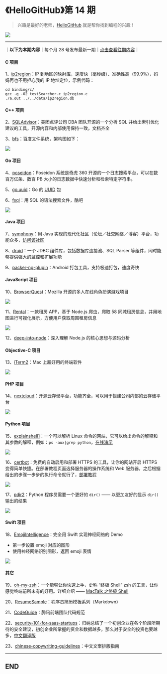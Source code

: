 # 《HelloGitHub》第 14 期
>兴趣是最好的老师，<a target="\_blank" href="https://hellogithub.com">HelloGitHub</a> 就是帮你找到编程的兴趣！

![](/volume01/img/hello-github.jpg)

---
｜**以下为本期内容**｜每个月 28 号发布最新一期｜<a target="\_blank" href="https://github.com/521xueweihan/HelloGitHub#往期回顾">点击查看往期内容</a>｜

#### C 项目
1、[ip2region](https://github.com/lionsoul2014/ip2region)：IP 到地区的映射库，速度快（毫秒级）、准确性高（99.9%），妈妈再也不用担心我的 IP 地址定位，示例代码：
```
cd binding/c/
gcc -g -O2 testSearcher.c ip2region.c
./a.out ../../data/ip2region.db
```

#### C++ 项目
2、[SQLAdvisor](https://github.com/Meituan-Dianping/SQLAdvisor)：美团点评公司 DBA 团队开源的一个分析 SQL 并给出索引优化建议的工具，开源内容和内部使用保持一致，文档齐全

3、[bfs](https://github.com/baidu/bfs)：百度文件系统，架构图如下：

![](/volume14/img/bfs-show-min.png)

#### Go 项目
4、[poseidon](https://github.com/Qihoo360/poseidon)：Poseidon 系统是奇虎 360 开源的一个日志搜索平台，可以在数百万亿条、数百 PB 大小的日志数据中快速分析和检索特定字符串。

5、[go.uuid](https://github.com/satori/go.uuid)：Go 的 [UUID](http://baike.baidu.com/item/UUID) 包

6、[fsql](https://github.com/kshvmdn/fsql)：用 SQL 的语法搜索文件，酷吧


![](/volume14/img/fsql.gif)

#### Java 项目
7、[symphony](https://github.com/b3log/symphony)：用 Java 实现的现代化社区（论坛／社交网络／博客）平台，功能众多，[访问该社区](https://hacpai.com/tag/Sym)

8、[druid](https://github.com/alibaba/druid)：一个 JDBC 组件库，包括数据库连接池、SQL Parser 等组件，同时能够提供强大的监控和扩展功能

9、[packer-ng-plugin](https://github.com/mcxiaoke/packer-ng-plugin)：Android 打包工具，支持极速打包，速度奇快

#### JavaScript 项目
10、[BrowserQuest](https://github.com/mozilla/BrowserQuest)：Mozilla 开源的多人在线角色扮演游戏项目


![](/volume14/img/browserquest-show-min.png)

11、[Rental](https://github.com/answershuto/Rental)：一款租房 APP，基于 Node.js 爬虫，爬取 58 同城租房信息，并用地图进行可视化展示，方便用户获取周围租房信息


![](/volume14/img/rental-show-min.png)

12、[deep-into-node](https://github.com/yjhjstz/deep-into-node)：深入理解 Node.js 的核心思想与源码分析

#### Objective-C 项目
13、[iTerm2](https://github.com/gnachman/iTerm2)：Mac 上超好用的终端软件


![](/volume14/img/iterm2-show-min.png)

#### PHP 项目
14、[nextcloud](https://github.com/nextcloud/server)：开源云存储平台，功能齐全，可以用于搭建公司内部的云存储平台


![](/volume14/img/nextcloud-show-min.png)

#### Python 项目
15、[explainshell1](https://github.com/idank/explainshell)：一个可以解析 Linux 命令的网站，它可以给出命令的解释和其参数的解释，例如：`ps -aux|grep python`，[在线演示](https://www.explainshell.com/)


![](/volume14/img/explainshell-show-min.png)

16、[certbot](https://github.com/certbot/certbot)：免费的自动启用和部署 HTTPS 的工具，让你的网站开启 HTTPS 变得简单快捷。在部署教程页面选择服务器的操作系统和 Web 服务器，之后根据给出的步骤一步步的执行命令就行了，[部署教程](https://certbot.eff.org/)


![](/volume14/img/cerbot-show-min.png)

17、[pdir2](https://github.com/laike9m/pdir2)：Python 程序员需要一个更好的 `dir()` —— 以更加友好的显示 `dir()` 输出的结果


![](/volume14/img/pdir2.gif)

#### Swift 项目
18、[EmojiIntelligence](https://github.com/Luubra/EmojiIntelligence)：完全用 Swift 实现神经网络的 Demo
- 第一步设置 emoji 对应的图形
- 使用神经网络识别图形，返回 emoji 表情


![](/volume14/img/emoji-intelligence.gif)

#### 其它
19、[oh-my-zsh](https://github.com/robbyrussell/oh-my-zsh)：一个能够让你快速上手，史称 “终极 Shell” zsh 的工具，让你感觉终端前所未有的好用。详细介绍 —— [MacTalk 之终极 Shell](http://macshuo.com/?p=676)

20、[ResumeSample](https://github.com/geekcompany/ResumeSample)：程序员简历模板系列（Markdown）

21、[CodeGuide](https://github.com/AlloyTeam/CodeGuide)：腾讯前端团队代码规范

22、[security-101-for-saas-startups](https://github.com/forter/security-101-for-saas-startups)：归纳总结了一个初创企业在各个阶段所期待的安全建议，初创企业所掌握的资金和数据越多，那么对于安全的投资也要越多，[中文翻译版](https://github.com/forter/security-101-for-saas-startups/blob/chinese/readme.md)

23、[chinese-copywriting-guidelines](https://github.com/sparanoid/chinese-copywriting-guidelines)：中文文案排版指南



---

## END
